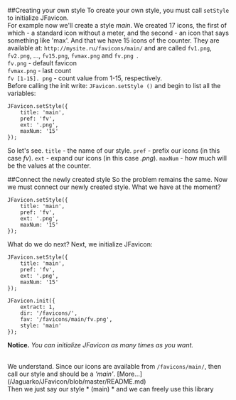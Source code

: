 ##Creating your own style
To create your own style, you must call `setStyle` to initialize JFavicon.<br>
For example now we'll create a style *main*. We created 17 icons, the first of which - a standard icon without a meter, and the second - an icon that says something like 'max'. And that we have 15 icons of the counter. They are available at: `http://mysite.ru/favicons/main/` and are called `fv1.png`, `fv2.png`, ..., `fv15.png`, `fvmax.png` and `fv.png `. <br>
`fv.png` - default favicon <br>
`fvmax.png` - last count <br>
`fv [1-15]. png` - count value from 1-15, respectively. <br>
Before calling the init write: `JFavicon.setStyle ()` and begin to list all the variables:

	JFavicon.setStyle({
		title: 'main',
		pref: 'fv',
		ext: '.png',
		maxNum: '15'
	});
	
So let's see. `title` - the name of our style. `pref` - prefix our icons (in this case *fv*). `ext` - expand our icons (in this case *.png*). `maxNum` - how much will be the values at the counter.

##Connect the newly created style
So the problem remains the same. Now we must connect our newly created style. What we have at the moment?

	JFavicon.setStyle({
		title: 'main',
		pref: 'fv',
		ext: '.png',
		maxNum: '15'
	});
	
What do we do next? Next, we initialize JFavicon:

	JFavicon.setStyle({
		title: 'main',
		pref: 'fv',
		ext: '.png',
		maxNum: '15'
	});
	
	JFavicon.init({
		extract: 1,
		dir: '/favicons/',
		fav: '/favicons/main/fv.png',
		style: 'main'
	});
	
<b>Notice.</b> *You can initialize JFavicon as many times as you want.*<br><br>

We understand. Since our icons are available from `/favicons/main/`, then call our style and should be a *'main'*. [More...] (/Jaguarko/JFavicon/blob/master/README.md)<br>
Then we just say our style * (main) * and we can freely use this library